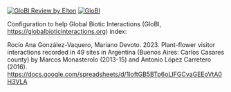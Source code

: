 [![GloBI Review by Elton](../../actions/workflows/review.yml/badge.svg)](../../actions/workflows/review.yml) [![GloBI](https://api.globalbioticinteractions.org/interaction.svg?accordingTo=globi:globalbioticinteractions/gonzalez-vaquero2023&refutes=true&refutes=false)](https://globalbioticinteractions.org/?accordingTo=globi:globalbioticinteractions/gonzalez-vaquero2023)

Configuration to help Global Biotic Interactions (GloBI, https://globalbioticinteractions.org) index:

Rocío Ana González-Vaquero, Mariano Devoto. 2023. Plant-flower visitor interactions recorded in 49 sites in Argentina (Buenos Aires: Carlos Casares county) by Marcos Monasterolo (2013-15) and Antonio López Carretero (2016). https://docs.google.com/spreadsheets/d/1IoftGB5BTp6oLIFGCvaGEEoVtA0H3VLA
